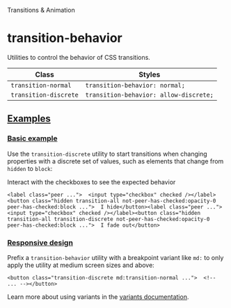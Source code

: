 Transitions & Animation

# transition-behavior

Utilities to control the behavior of CSS transitions.

| Class                 | Styles                                 |
| --------------------- | -------------------------------------- |
| `transition-normal`   | `transition-behavior: normal;`         |
| `transition-discrete` | `transition-behavior: allow-discrete;` |

## [Examples](#examples)

### [Basic example](#basic-example)

Use the `transition-discrete` utility to start transitions when changing properties with a discrete set of values, such as elements that change from `hidden` to `block`:

Interact with the checkboxes to see the expected behavior

```
<label class="peer ...">  <input type="checkbox" checked /></label><button class="hidden transition-all not-peer-has-checked:opacity-0 peer-has-checked:block ...">  I hide</button><label class="peer ...">  <input type="checkbox" checked /></label><button class="hidden transition-all transition-discrete not-peer-has-checked:opacity-0 peer-has-checked:block ...">  I fade out</button>
```

### [Responsive design](#responsive-design)

Prefix a `transition-behavior` utility with a breakpoint variant like `md:` to only apply the utility at medium screen sizes and above:

```
<button class="transition-discrete md:transition-normal ...">  <!-- ... --></button>
```

Learn more about using variants in the [variants documentation](/docs/hover-focus-and-other-states).
